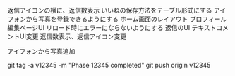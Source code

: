 返信アイコンの横に、返信数表示
いいねの保存方法をテーブル形式にする
アイフォンから写真を登録できるようにする
ホーム画面のレイアウト
プロフィール編集ページUI
リロード時にエラーにならないようにする
返信のUI
テキストコメントUI変更
返信数表示、返信アイコン変更

アイフォンから写真追加






git tag -a v12345 -m "Phase 12345 completed"
git push origin v12345